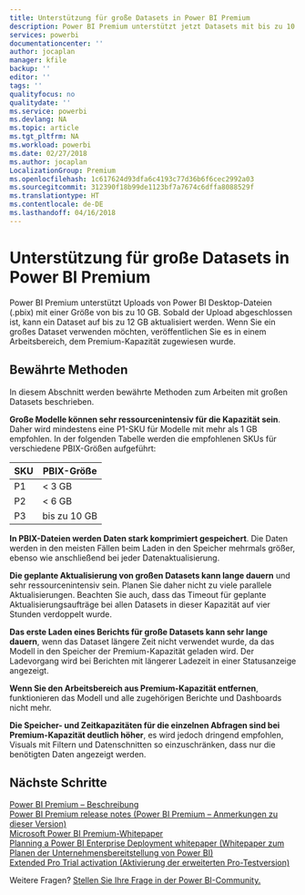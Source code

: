 ```yaml
---
title: Unterstützung für große Datasets in Power BI Premium
description: Power BI Premium unterstützt jetzt Datasets mit bis zu 10 GB.
services: powerbi
documentationcenter: ''
author: jocaplan
manager: kfile
backup: ''
editor: ''
tags: ''
qualityfocus: no
qualitydate: ''
ms.service: powerbi
ms.devlang: NA
ms.topic: article
ms.tgt_pltfrm: NA
ms.workload: powerbi
ms.date: 02/27/2018
ms.author: jocaplan
LocalizationGroup: Premium
ms.openlocfilehash: 1c617624d93dfa6c4193c77d36b6f6cec2992a03
ms.sourcegitcommit: 312390f18b99de1123bf7a7674c6dffa8088529f
ms.translationtype: HT
ms.contentlocale: de-DE
ms.lasthandoff: 04/16/2018
---
```

# <a name="power-bi-premium-support-for-large-datasets"></a>Unterstützung für große Datasets in Power BI Premium

Power BI Premium unterstützt Uploads von Power BI Desktop-Dateien (.pbix) mit einer Größe von bis zu 10 GB. Sobald der Upload abgeschlossen ist, kann ein Dataset auf bis zu 12 GB aktualisiert werden. Wenn Sie ein großes Dataset verwenden möchten, veröffentlichen Sie es in einem Arbeitsbereich, dem Premium-Kapazität zugewiesen wurde.
 
## <a name="best-practices"></a>Bewährte Methoden

In diesem Abschnitt werden bewährte Methoden zum Arbeiten mit großen Datasets beschrieben.

**Große Modelle können sehr ressourcenintensiv für die Kapazität sein**. Daher wird mindestens eine P1-SKU für Modelle mit mehr als 1 GB empfohlen. In der folgenden Tabelle werden die empfohlenen SKUs für verschiedene PBIX-Größen aufgeführt:


   |SKU  |PBIX-Größe   |
   |---------|---------|
   |P1    | < 3 GB        |
   |P2    | < 6 GB        |
   |P3    | bis zu 10 GB   |



**In PBIX-Dateien werden Daten stark komprimiert gespeichert**. Die Daten werden in den meisten Fällen beim Laden in den Speicher mehrmals größer, ebenso wie anschließend bei jeder Datenaktualisierung.

**Die geplante Aktualisierung von großen Datasets kann lange dauern** und sehr ressourcenintensiv sein. Planen Sie daher nicht zu viele parallele Aktualisierungen. Beachten Sie auch, dass das Timeout für geplante Aktualisierungsaufträge bei allen Datasets in dieser Kapazität auf vier Stunden verdoppelt wurde.

**Das erste Laden eines Berichts für große Datasets kann sehr lange dauern**, wenn das Dataset längere Zeit nicht verwendet wurde, da das Modell in den Speicher der Premium-Kapazität geladen wird. Der Ladevorgang wird bei Berichten mit längerer Ladezeit in einer Statusanzeige angezeigt.

**Wenn Sie den Arbeitsbereich aus Premium-Kapazität entfernen**, funktionieren das Modell und alle zugehörigen Berichte und Dashboards nicht mehr.

**Die Speicher- und Zeitkapazitäten für die einzelnen Abfragen sind bei Premium-Kapazität deutlich höher**, es wird jedoch dringend empfohlen, Visuals mit Filtern und Datenschnitten so einzuschränken, dass nur die benötigten Daten angezeigt werden.

## <a name="next-steps"></a>Nächste Schritte
[Power BI Premium – Beschreibung](service-premium.md)  
[Power BI Premium release notes (Power BI Premium – Anmerkungen zu dieser Version)](service-premium-release-notes.md)  
[Microsoft Power BI Premium-Whitepaper](https://aka.ms/pbipremiumwhitepaper)  
[Planning a Power BI Enterprise Deployment whitepaper (Whitepaper zum Planen der Unternehmensbereitstellung von Power BI)](https://aka.ms/pbienterprisedeploy)  
[Extended Pro Trial activation (Aktivierung der erweiterten Pro-Testversion)](service-extended-pro-trial.md)  

Weitere Fragen? [Stellen Sie Ihre Frage in der Power BI-Community.](https://community.powerbi.com/)
